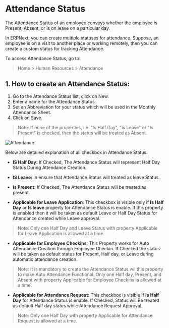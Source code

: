 <!-- add-breadcrumbs -->
# Attendance Status

The Attendance Status of an employee conveys whether the employee is Present, Absent, or is on leave on a particular day.

In ERPNext, you can create multiple statuses for attendance. Suppose, an employee is on a visit to another place or working remotely, then you can create a custom status for tracking Attendance.

To access Attendance Status, go to:

> Home > Human Resources > Attendance

## 1. How to create an Attendance Status:

1. Go to the Attendance Status list, click on New.
1. Enter a name for the Attendance Status.
1. Set an Abbreviation for your status which will be used in the Monthly Attendance Sheet.
1. Click on Save.

> Note: If none of the properties, i.e. "Is Half Day", "Is Leave" or "Is Present" is checked, then the status will be treated as Absent.

<img class="screenshot" alt="Attendance" src="{{docs_base_url}}/assets/img/human-resources/attendance-status.png">

Below are detailed explanation of all checkbox in Attendance Status.

* **IS Half Day:** If Checked, The Attendance Status will represent Half Day Status During Attendance Creation.

* **IS Leave:** In ensure that Attendance Status will treated as leave Status.

* **Is Present:** If Checked, The Attendance Status will be treated as present.

* **Applicable for Leave Application**: This checkbox is visible only if **Is Half Day** or **Is leave** property for Attendance Status is enable. If this property is enabled then it will be taken as default Leave or Half Day Status for Attendance created while Leave approval.

>Note: Only one Half Day and Leave Status with property Applicable for Leave Application is allowed at a time.

* **Applicable for Employee Checkins**: This Property works for Auto Attendance Creation through Employee Checkin. If Checked the status will be taken as default status for Present, Half day, or Leave during automatic attendance creation.

>Note:
It is mandatory to create the Attendance Status wil this property to make Auto Attendance Functional.
Only one Half day, Present, and Absent with property Applicable for Employee Checkins ia allowed at a time.

* **Applicable for Attendance Request:** This checkbox is visible if **Is Half Day** for Attendance Status is enable. If Checked, Status will Be treated as default Half day status while Attendance Request Approval.

>Note: Only one Half Day  with property Applicable for Attendance Request is allowed at a time.

